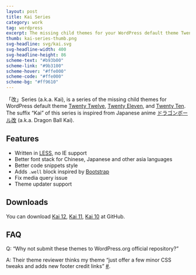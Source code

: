 ```yaml
---
layout: post
title: Kai Series
category: work
tag: wordpress
excerpt: The missing child themes for your WordPress default theme Twenty Twelve, Twenty Eleven and Twenty Ten
thumb: kai-series-thumb.png
svg-headline: svg/kai.svg
svg-headline-width: 400
svg-headline-height: 86
scheme-text: "#b93b00"
scheme-link: "#9b3100"
scheme-hover: "#ffe000"
scheme-code: "#ffe000"
scheme-bg: "#ff9610"
---
```


<p class=margin-fix>「改」Series (a.k.a. Kai), is a series of the missing child themes for WordPress default theme <a href="http://wordpress.org/extend/themes/twentytwelve">Twenty Twelve</a>, <a href="http://wordpress.org/extend/themes/twentyeleven">Twenty Eleven</a>, and <a href="http://wordpress.org/extend/themes/twentyten">Twenty Ten</a>. The suffix “Kai” of this series is inspired from Japanese anime <a href="http://www.toei-anim.co.jp/tv/dragon_kai/">ドラゴンボール改</a> (a.k.a. Dragon Ball Kai).</p>

<h2>Features</h2>
<ul>
  <li>Written in <a href="http://lesscss.org/">LESS</a>, no IE support</li>
  <li>Better font stack for Chinese, Japanese and other asia languages</li>
  <li>Better code snippets style</li>
  <li>Adds <code>.well</code> block inspired by <a href="http://getbootstrap.com/">Bootstrap</a></li>
  <li>Fix media query issue</li>
  <li>Theme updater support</li>
</ul>

<h2>Downloads</h2>
<p>You can download
<a href="https://github.com/sparanoid/kai-12">Kai 12</a>,
<a href="https://github.com/sparanoid/kai-11">Kai 11</a>,
<a href="https://github.com/sparanoid/kai-10">Kai 10</a> at GitHub.</p>

<h2>FAQ</h2>
<p>Q: “Why not submit these themes to WordPress.org official repository?”</p>
<p>A: Their theme reviewer thinks my theme “just offer a few minor CSS tweaks and adds new footer credit links” <a href="http://themes.trac.wordpress.org/ticket/10728">#</a>.</p>
